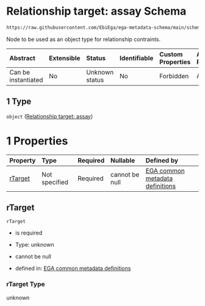 # Relationship target: assay Schema

```txt
https://raw.githubusercontent.com/EbiEga/ega-metadata-schema/main/schemas/EGA.sample.json#/properties/sampleRelationships/items/allOf/1/anyOf/0/allOf/1/anyOf/1
```

Node to be used as an object type for relationship contraints.

| Abstract            | Extensible | Status         | Identifiable | Custom Properties | Additional Properties | Access Restrictions | Defined In                                                                   |
| :------------------ | :--------- | :------------- | :----------- | :---------------- | :-------------------- | :------------------ | :--------------------------------------------------------------------------- |
| Can be instantiated | No         | Unknown status | No           | Forbidden         | Allowed               | none                | [EGA.sample.json\*](../../../schemas/EGA.sample.json "open original schema") |

## 1 Type

`object` ([Relationship target: assay](ega-4-defs-relationship-target-assay.md))

# 1 Properties

| Property            | Type          | Required | Nullable       | Defined by                                                                                                                                                                                                                                   |
| :------------------ | :------------ | :------- | :------------- | :------------------------------------------------------------------------------------------------------------------------------------------------------------------------------------------------------------------------------------------- |
| [rTarget](#rtarget) | Not specified | Required | cannot be null | [EGA common metadata definitions](ega-4-defs-relationship-target-assay-properties-rtarget.md "https://raw.githubusercontent.com/EbiEga/ega-metadata-schema/main/schemas/EGA.common-definitions.json#/$defs/rTargetAssay/properties/rTarget") |

## rTarget



`rTarget`

*   is required

*   Type: unknown

*   cannot be null

*   defined in: [EGA common metadata definitions](ega-4-defs-relationship-target-assay-properties-rtarget.md "https://raw.githubusercontent.com/EbiEga/ega-metadata-schema/main/schemas/EGA.common-definitions.json#/$defs/rTargetAssay/properties/rTarget")

### rTarget Type

unknown
